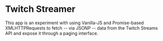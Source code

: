 # Twitch Streamer

This app is an experiment with using Vanilla-JS and Promise-based XMLHTTPRequests to fetch -- via JSONP -- data from the Twitch Streams API and expose it through a paging interface.  
